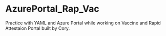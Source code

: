 # AzurePortal_Rap_Vac

Practice with YAML and Azure Portal while working on Vaccine and Rapid Attestaion Portal built by Cory. 
